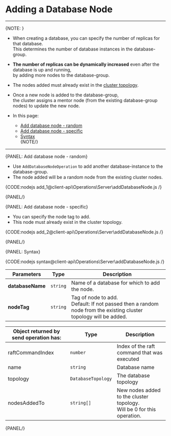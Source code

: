 # Adding a Database Node

---

{NOTE: }

* When creating a database, you can specify the number of replicas for that database.  
  This determines the number of database instances in the database-group.

* **The number of replicas can be dynamically increased** even after the database is up and running,  
  by adding more nodes to the database-group.  

* The nodes added must already exist in the [cluster topology](../../../server/clustering/rachis/cluster-topology).

* Once a new node is added to the database-group,  
  the cluster assigns a mentor node (from the existing database-group nodes) to update the new node.

* In this page:
    * [Add database node - random](../../../client-api/operations/server-wide/add-database-node#add-database-node---random)
    * [Add database node - specific](../../../client-api/operations/server-wide/add-database-node#add-database-node---specific)
    * [Syntax](../../../client-api/operations/server-wide/add-database-node#syntax)  
{NOTE/}

---

{PANEL: Add database node - random}

* Use `AddDatabaseNodeOperation` to add another database-instance to the database-group.
* The node added will be a random node from the existing cluster nodes.   

{CODE:nodejs add_1@client-api\Operations\Server\addDatabaseNode.js /}

{PANEL/}

{PANEL: Add database node - specific}

* You can specify the node tag to add.  
* This node must already exist in the cluster topology.

{CODE:nodejs add_2@client-api\Operations\Server\addDatabaseNode.js /}

{PANEL/}

{PANEL: Syntax}

{CODE:nodejs syntax@client-api\Operations\Server\addDatabaseNode.js /}

| Parameters | Type | Description |
| - | - | - |
| **databaseName** | `string` | Name of a database for which to add the node. |
| **nodeTag** | `string` | Tag of node to add.<br>Default: If not passed then a random node from the existing cluster topology will be added. |

| Object returned by send operation has: | Type | Description |
| - | - | - |
| raftCommandIndex | `number` | Index of the raft command that was executed |
| name | `string` | Database name |
| topology | `DatabaseTopology` | The database topology |
| nodesAddedTo | `string[]` | New nodes added to the cluster topology.<br>Will be 0 for this operation. |

{PANEL/}





